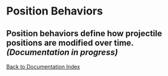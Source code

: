 # Position Behaviors
Position behaviors define how projectile positions are modified over time.
*(Documentation in progress)*
---
[Back to Documentation Index](_sidebar.md)
